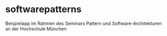 softwarepatterns
================

Beispielapp im Rahmen des Seminars Pattern und Software-Architekturen an der Hochschule München
